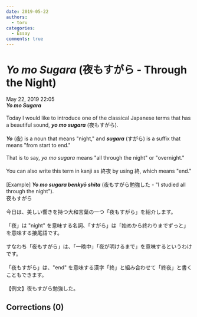 ```yaml
---
date: 2019-05-22
authors:
  - toru
categories:
  - Essay
comments: true
---
```


# <strong><em>Yo mo Sugara</strong></em> (夜もすがら - Through the Night)
<div class="date">May 22, 2019 22:05</div>
<div id="post"><div id="body_show_ori">
<strong><em>Yo mo Sugara</strong></em><br/><br/>Today I would like to introduce one of the classical Japanese terms that has a beautiful sound, <strong><em>yo mo sugara</em></strong> (夜もすがら).<br/><br/><strong><em>Yo</em></strong> (夜) is a noun that means "night," and <strong><em>sugara</em></strong> (すがら) is a suffix that means "from start to end."<br/><br/>That is to say, <em>yo mo sugara</em> means "all through the night" or "overnight."<br/><br/>You can also write this term in kanji as 終夜 by using 終, which means "end."<br/><br/>[Example] <strong><em>Yo mo sugara benkyō shita</em></strong> (夜もすがら勉強した - "I studied all through the night").
</div></div>

<!-- more -->

<div id="post_ja"><div id="body_show_mo">
夜もすがら<br/><br/>今日は、美しい響きを持つ大和言葉の一つ「夜もすがら」を紹介します。<br/><br/>「夜」は "night" を意味する名詞、「すがら」は「始めから終わりまでずっと」を意味する接尾語です。<br/><br/>すなわち「夜もすがら」は、「一晩中」「夜が明けるまで」を意味するというわけです。<br/><br/>「夜もすがら」は、"end" を意味する漢字「終」と組み合わせて「終夜」と書くこともできます。<br/><br/>【例文】夜もすがら勉強した。
</div></div>

## Corrections (0)
